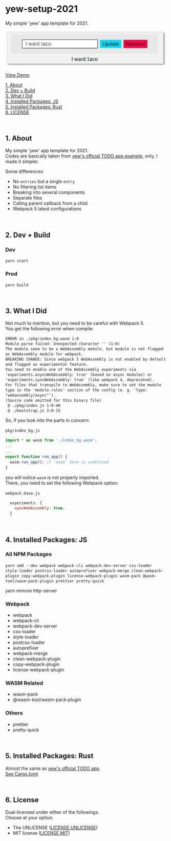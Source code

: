 # yew-setup-2021

My simple 'yew' app template for 2021.

![screenshot](screenshot.png)

[View Demo](http://tokyo800.jp/mina/yew-setup-2021/)  

[1. About](#1-about)  
[2. Dev + Build](#2-dev--build)  
[3. What I Did](#3-what-i-did)  
[4. Installed Packages: JS](#4-installed-packages--js)  
[5. Installed Packages: Rust](#5-installed-packages--rust)  
[6. LICENSE](#6-license)

&nbsp;

## 1. About

My simple 'yew' app template for 2021.  
Codes are basically taken from
[yew's official TODO app example](https://github.com/yewstack/yew-wasm-pack-template),
only, I made it simpler.

Some differences:

- No `entries` but a single `entry`
- No filtering list items
- Breaking into several components
- Separate files
- Calling parent callback from a child
- Webpack 5 latest configurations

&nbsp;

## 2. Dev + Build

### Dev

```
yarn start
```

### Prod

```
yarn build
```

&nbsp;

## 3. What I Did

Not much to mention, but you need to be careful with Webpack 5.  
You get the following error when compile:

```
ERROR in ./pkg/index_bg.wasm 1:0
Module parse failed: Unexpected character '' (1:0)
The module seem to be a WebAssembly module, but module is not flagged as WebAssembly module for webpack.
BREAKING CHANGE: Since webpack 5 WebAssembly is not enabled by default and flagged as experimental feature.
You need to enable one of the WebAssembly experiments via 'experiments.asyncWebAssembly: true' (based on async modules) or 'experiments.syncWebAssembly: true' (like webpack 4, deprecated).
For files that transpile to WebAssembly, make sure to set the module type in the 'module.rules' section of the config (e. g. 'type: "webassembly/async"').
(Source code omitted for this binary file)
 @ ./pkg/index.js 1:0-40
 @ ./bootstrap.js 3:0-15
```

So, if you look into the parts in concern:

`pkg/index_bg.js`

```js
import * as wasm from './index_bg.wasm';
...
...
export function run_app() {
  wasm.run_app(); // `wasm` here is undefined
}
```

you will notice `wasm` is not properly imported.  
There, you need to set the following Webpack option:

`webpack.base.js`

```js
  experiments: {
    syncWebAssembly: true,
  }
```

&nbsp;

## 4. Installed Packages: JS

### All NPM Packages

```
yarn add --dev webpack webpack-cli webpack-dev-server css-loader style-loader postcss-loader autoprefixer webpack-merge clean-webpack-plugin copy-webpack-plugin license-webpack-plugin wasm-pack @wasm-tool/wasm-pack-plugin prettier pretty-quick
```

yarn remove http-server

### Webpack

- webpack
- webpack-cli
- webpack-dev-server
- css-loader
- style-loader
- postcss-loader
- autoprefixer
- webpack-merge
- clean-webpack-plugin
- copy-webpack-plugin
- license-webpack-plugin

### WASM Related

- wasm-pack
- @wasm-tool/wasm-pack-plugin

### Others

- prettier
- pretty-quick

&nbsp;

## 5. Installed Packages: Rust

Almost the same as
[yew's official TODO app](https://github.com/yewstack/yew-wasm-pack-template).  
[See Cargo.toml](Cargo.toml)

&nbsp;

## 6. License

Dual-licensed under either of the followings.  
Choose at your option.

- The UNLICENSE ([LICENSE.UNLICENSE](LICENSE.UNLICENSE))
- MIT license ([LICENSE.MIT](LICENSE.MIT))
